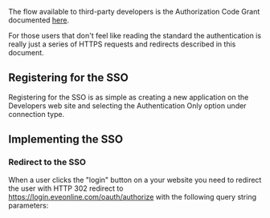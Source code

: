 The flow available to third-party developers is the Authorization Code Grant documented [here](http://tools.ietf.org/html/rfc6749#section-4.1).

For those users that don't feel like reading the standard the authentication is really just a series of HTTPS requests and redirects described in this document.

## Registering for the SSO
Registering for the SSO is as simple as creating a new application on the Developers web site and selecting the Authentication Only option under connection type.

## Implementing the SSO
### Redirect to the SSO
When a user clicks the "login" button on a your website you need to redirect the user with HTTP 302 redirect to https://login.eveonline.com/oauth/authorize with the following query string parameters: